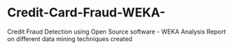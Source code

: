 # Credit-Card-Fraud-WEKA-
Credit Fraud Detection using Open Source software - WEKA
Analysis Report on different data mining techniques created

